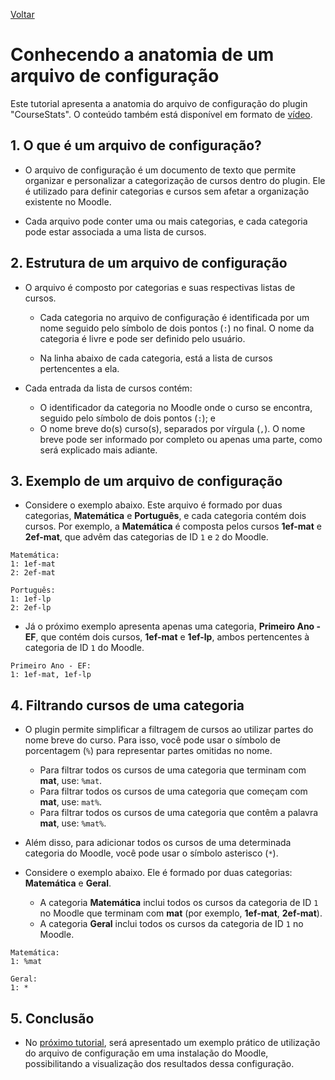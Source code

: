 [Voltar](../README.pt-BR.md)

# Conhecendo a anatomia de um arquivo de configuração

Este tutorial apresenta a anatomia do arquivo de configuração do plugin "CourseStats". O conteúdo também está disponível em formato de [vídeo](https://www.youtube.com/watch?v=b8SyizBfEIs).

## 1. O que é um arquivo de configuração?
- O arquivo de configuração é um documento de texto que permite organizar e personalizar a categorização de cursos dentro do plugin. Ele é utilizado para definir categorias e cursos sem afetar a organização existente no Moodle. 

- Cada arquivo pode conter uma ou mais categorias, e cada categoria pode estar associada a uma lista de cursos.


## 2. Estrutura de um arquivo de configuração

- O arquivo é composto por categorias e suas respectivas listas de cursos.

    - Cada categoria no arquivo de configuração é identificada por um nome seguido pelo símbolo de dois pontos (`:`) no final. O nome da categoria é livre e pode ser definido pelo usuário.

    - Na linha abaixo de cada categoria, está a lista de cursos pertencentes a ela. 

- Cada entrada da lista de cursos contém:

    - O identificador da categoria no Moodle onde o curso se encontra, seguido pelo símbolo de dois pontos (`:`); e
    - O nome breve do(s) curso(s), separados por vírgula (`,`). O nome breve pode ser informado por completo ou apenas uma parte, como será explicado mais adiante.

## 3. Exemplo de um arquivo de configuração

- Considere o exemplo abaixo. Este arquivo é formado por duas categorias, **Matemática** e **Português**, e cada categoria contém dois cursos. Por exemplo, a **Matemática** é composta pelos cursos **1ef-mat** e **2ef-mat**, que advêm das categorias de ID `1` e `2` do Moodle.

```
Matemática:
1: 1ef-mat
2: 2ef-mat

Português:
1: 1ef-lp
2: 2ef-lp
```

- Já o próximo exemplo apresenta apenas uma categoria, **Primeiro Ano - EF**, que contém dois cursos, **1ef-mat** e **1ef-lp**, ambos pertencentes à categoria de ID `1` do Moodle. 

```
Primeiro Ano - EF:
1: 1ef-mat, 1ef-lp
```

## 4. Filtrando cursos de uma categoria

- O plugin permite simplificar a filtragem de cursos ao utilizar partes do nome breve do curso. Para isso, você pode usar o símbolo de porcentagem (`%`) para representar partes omitidas no nome.

    - Para filtrar todos os cursos de uma categoria que terminam com **mat**, use: `%mat`.
    - Para filtrar todos os cursos de uma categoria que começam com **mat**, use: `mat%`.
    - Para filtrar todos os cursos de uma categoria que contêm a palavra **mat**, use: `%mat%`.

- Além disso, para adicionar todos os cursos de uma determinada categoria do Moodle, você pode usar o símbolo asterisco (`*`).

- Considere o exemplo abaixo. Ele é formado por duas categorias: **Matemática** e **Geral**.

    - A categoria **Matemática** inclui todos os cursos da categoria de ID `1` no Moodle que terminam com **mat** (por exemplo, **1ef-mat**, **2ef-mat**).
    - A categoria **Geral** inclui todos os cursos da categoria de ID `1` no Moodle.

```
Matemática:
1: %mat

Geral:
1: *
```

## 5. Conclusão
- No [próximo tutorial](config_file_usage.pt-BR.md), será apresentado um exemplo prático de utilização do arquivo de configuração em uma instalação do Moodle, possibilitando a visualização dos resultados dessa configuração.
